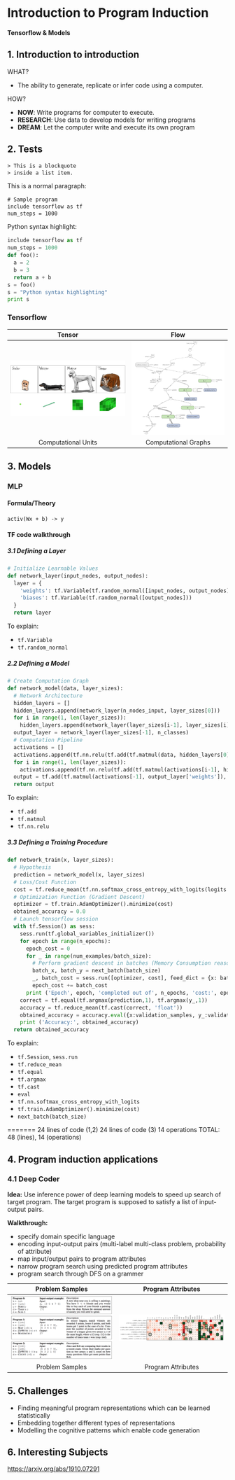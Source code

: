 # Introduction to Program Induction
#### Tensorflow & Models

## 1. Introduction to introduction

WHAT?

- The ability to generate, replicate or infer code using a computer.

HOW?

- **NOW**: Write programs for computer to execute.
- **RESEARCH**: Use data to develop models for writing programs
- **DREAM**: Let the computer write and execute its own program

## 2. Tests

	> This is a blockquote
	> inside a list item.
	
<p>This is a normal paragraph:</p>

<pre><code># Sample program
include tensorflow as tf
num_steps = 1000
</code></pre>

Python syntax highlight:

```python
include tensorflow as tf
num_steps = 1000
def foo():
  a = 2
  b = 3
  return a + b
s = foo()
s = "Python syntax highlighting"
print s
```

### Tensorflow

|Tensor|Flow|
|:----:|:--:|
|![tensor](https://raw.githubusercontent.com/perticascatalin/ImageOfAlgorithm/master/misc/images/tensor.png)|![flow](https://raw.githubusercontent.com/perticascatalin/ImageOfAlgorithm/master/misc/images/flow.png)|
|Computational Units|Computational Graphs|

## 3. Models

### MLP

#### Formula/Theory

`activ(Wx + b) -> y`

#### TF code walkthrough

##### 3.1 Defining a Layer

```python
# Initialize Learnable Values
def network_layer(input_nodes, output_nodes):
  layer = {
    'weights': tf.Variable(tf.random_normal([input_nodes, output_nodes])),
    'biases': tf.Variable(tf.random_normal([output_nodes]))
  }
  return layer
```

To explain:

- `tf.Variable`
- `tf.random_normal`

##### 2.2 Defining a Model

```python
# Create Computation Graph
def network_model(data, layer_sizes):
  # Network Architecture
  hidden_layers = []
  hidden_layers.append(network_layer(n_nodes_input, layer_sizes[0]))
  for i in range(1, len(layer_sizes)):
    hidden_layers.append(network_layer(layer_sizes[i-1], layer_sizes[i]))
  output_layer = network_layer(layer_sizes[-1], n_classes)
  # Computation Pipeline
  activations = []
  activations.append(tf.nn.relu(tf.add(tf.matmul(data, hidden_layers[0]['weights']), hidden_layers[0]['biases'])))
  for i in range(1, len(layer_sizes)):
    activations.append(tf.nn.relu(tf.add(tf.matmul(activations[i-1], hidden_layers[i]['weights']), hidden_layers[i]['biases'])))
  output = tf.add(tf.matmul(activations[-1], output_layer['weights']), output_layer['biases'])
  return output
```

To explain:

- `tf.add`
- `tf.matmul`
- `tf.nn.relu`

##### 3.3 Defining a Training Procedure

```python
def network_train(x, layer_sizes):
  # Hypothesis
  prediction = network_model(x, layer_sizes)
  # Loss/Cost Function
  cost = tf.reduce_mean(tf.nn.softmax_cross_entropy_with_logits(logits = prediction, labels = y_))
  # Optimization Function (Gradient Descent)
  optimizer = tf.train.AdamOptimizer().minimize(cost)
  obtained_accuracy = 0.0
  # Launch tensorflow session
  with tf.Session() as sess:
    sess.run(tf.global_variables_initializer())
    for epoch in range(n_epochs):
      epoch_cost = 0
      for _ in range(num_examples/batch_size):
        # Perform gradient descent in batches (Memory Consumption reasons)
        batch_x, batch_y = next_batch(batch_size)
        _, batch_cost = sess.run([optimizer, cost], feed_dict = {x: batch_x, y_: batch_y})
        epoch_cost += batch_cost
      print ('Epoch', epoch, 'completed out of', n_epochs, 'cost:', epoch_cost)
    correct = tf.equal(tf.argmax(prediction,1), tf.argmax(y_,1))
    accuracy = tf.reduce_mean(tf.cast(correct, 'float'))
    obtained_accuracy = accuracy.eval({x:validation_samples, y_:validation_labels})
    print ('Accuracy:', obtained_accuracy)
  return obtained_accuracy
```

To explain:

- `tf.Session`, `sess.run`
- `tf.reduce_mean`
- `tf.equal`
- `tf.argmax`
- `tf.cast`
- `eval`
- `tf.nn.softmax_cross_entropy_with_logits`
- `tf.train.AdamOptimizer().minimize(cost)`
- `next_batch(batch_size)`

=======
24 lines of code (1,2)
24 lines of code (3)
14 operations
TOTAL: 48 (lines), 14 (operations)


## 4. Program induction applications

### 4.1 Deep Coder

**Idea:** Use inference power of deep learning models to speed up search of target program. The target program is supposed to satisfy a list of input-output pairs.

**Walkthrough:**
  - specify domain specific language
  - encoding input-output pairs (multi-label multi-class problem, probability of attribute)
  - map input/output pairs to program attributes
  - narrow program search using predicted program attributes
  - program search through DFS on a grammer

|Problem Samples|Program Attributes|
|:----:|:--:|
|![problem](https://raw.githubusercontent.com/perticascatalin/ImageOfAlgorithm/master/misc/images/problem_samples.png)|![program](https://raw.githubusercontent.com/perticascatalin/ImageOfAlgorithm/master/misc/images/program_attributes.png)|
|Problem Samples|Program Attributes|

## 5. Challenges

- Finding meaningful program representations which can be
learned statistically
- Embedding together different types of representations
- Modelling the cognitive patterns which enable code
generation

## 6. Interesting Subjects

https://arxiv.org/abs/1910.07291